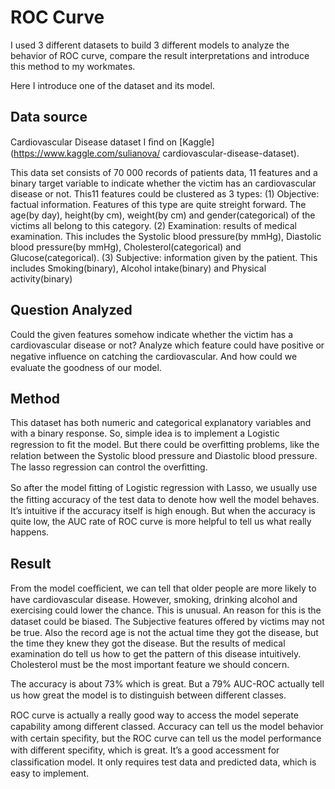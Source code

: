 # ROC Curve

I used 3 different datasets to build 3 different models to analyze the behavior of ROC curve, compare the result interpretations and introduce this method to my workmates.

Here I introduce one of the dataset and its model.

## Data source
Cardiovascular Disease dataset I ﬁnd on [Kaggle] (https://www.kaggle.com/sulianova/ cardiovascular-disease-dataset). 

This data set consists of 70 000 records of patients data, 11 features and a binary target variable to indicate whether the victim has an cardiovascular disease or not. This11 features could be clustered as 3 types: 
(1) Objective: factual information. Features of this type are quite streight forward. The age(by day), height(by cm), weight(by cm) and gender(categorical) of the victims all belong to this category. 
(2) Examination: results of medical examination. This includes the Systolic blood pressure(by mmHg), Diastolic blood pressure(by mmHg), Cholesterol(categorical) and Glucose(categorical). 
(3) Subjective: information given by the patient. This includes Smoking(binary), Alcohol intake(binary) and Physical activity(binary)

## Question Analyzed

Could the given features somehow indicate whether the victim has a cardiovascular disease or not? Analyze which feature could have positive or negative inﬂuence on catching the cardiovascular. And how could we evaluate the goodness of our model.

## Method

This dataset has both numeric and categorical explanatory variables and with a binary response. So, simple idea is to implement a Logistic regression to ﬁt the model. But there could be overﬁtting problems, like the relation between the Systolic blood pressure and Diastolic blood pressure. The lasso regression can control the overﬁtting.

So after the model ﬁtting of Logistic regression with Lasso, we usually use the ﬁtting accuracy of the test data to denote how well the model behaves. It’s intuitive if the accuracy itself is high enough. But when the accuracy is quite low, the AUC rate of ROC curve is more helpful to tell us what really happens.

## Result

From the model coeﬃcient, we can tell that older people are more likely to have cardiovascular disease. However, smoking, drinking alcohol and exercising could lower the chance. This is unusual. An reason for this is the dataset could be biased. The Subjective features oﬀered by victims may not be true. Also the record age is not the actual time they got the disease, but the time they knew they got the disease. But the results of medical examination do tell us how to get the pattern of this disease intuitively. Cholesterol must be the most important feature we should concern.

The accuracy is about 73% which is great. But a 79% AUC-ROC actually tell us how great the model is to distinguish between diﬀerent classes.

ROC curve is actually a really good way to access the model seperate capability among diﬀerent classed. Accuracy can tell us the model behavior with certain speciﬁty, but the ROC curve can tell us the model performance with diﬀerent speciﬁty, which is great. It’s a good accessment for classiﬁcation model. It only requires test data and predicted data, which is easy to implement.
